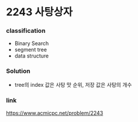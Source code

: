 # 2243 사탕상자

### classification
* Binary Search
* segment tree
* data structure

### Solution
* tree의 index 값은 사탕 맛 순위, 저장 값은 사탕의 개수 

### link
https://www.acmicpc.net/problem/2243
